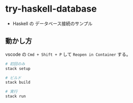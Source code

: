 # try-haskell-database

- Haskell の データベース接続のサンプル

## 動かし方
vscode の `Cmd + Shift + P` して `Reopen in Container` する。

```bash
# 初回のみ
stack setup

# ビルド
stack build

# 実行
stack run
```


